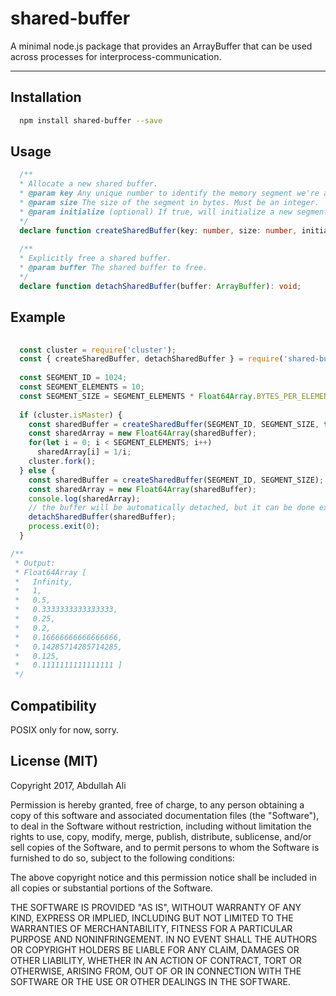 # shared-buffer

A minimal node.js package that provides an ArrayBuffer that can be used across processes for interprocess-communication.

***

## Installation

```bash
  npm install shared-buffer --save
```

## Usage

```typescript
  /**
  * Allocate a new shared buffer.
  * @param key Any unique number to identify the memory segment we're allocating. Must be an integer.
  * @param size The size of the segment in bytes. Must be an integer.
  * @param initialize (optional) If true, will initialize a new segment, if false, will acquire an already existing one. 
  */
  declare function createSharedBuffer(key: number, size: number, initialize?: boolean): ArrayBuffer;
  
  /**
  * Explicitly free a shared buffer.
  * @param buffer The shared buffer to free.
  */
  declare function detachSharedBuffer(buffer: ArrayBuffer): void;
```

## Example

```js
  
  const cluster = require('cluster');
  const { createSharedBuffer, detachSharedBuffer } = require('shared-buffer');
  
  const SEGMENT_ID = 1024;
  const SEGMENT_ELEMENTS = 10;
  const SEGMENT_SIZE = SEGMENT_ELEMENTS * Float64Array.BYTES_PER_ELEMENT;
  
  if (cluster.isMaster) {
    const sharedBuffer = createSharedBuffer(SEGMENT_ID, SEGMENT_SIZE, true);
    const sharedArray = new Float64Array(sharedBuffer);
    for(let i = 0; i < SEGMENT_ELEMENTS; i++)
      sharedArray[i] = 1/i;
    cluster.fork();
  } else {
    const sharedBuffer = createSharedBuffer(SEGMENT_ID, SEGMENT_SIZE);
    const sharedArray = new Float64Array(sharedBuffer);
    console.log(sharedArray);
    // the buffer will be automatically detached, but it can be done explicitly
    detachSharedBuffer(sharedBuffer); 
    process.exit(0);
  }

/**
 * Output:
 * Float64Array [
 *   Infinity,
 *   1,
 *   0.5,
 *   0.3333333333333333,
 *   0.25,
 *   0.2,
 *   0.16666666666666666,
 *   0.14285714285714285,
 *   0.125,
 *   0.1111111111111111 ]
 */
```

## Compatibility

POSIX only for now, sorry.

## License (MIT)

Copyright 2017, Abdullah Ali

Permission is hereby granted, free of charge, to any person obtaining a copy of this software and associated documentation files (the "Software"), to deal in the Software without restriction, including without limitation the rights to use, copy, modify, merge, publish, distribute, sublicense, and/or sell copies of the Software, and to permit persons to whom the Software is furnished to do so, subject to the following conditions:

The above copyright notice and this permission notice shall be included in all copies or substantial portions of the Software.

THE SOFTWARE IS PROVIDED "AS IS", WITHOUT WARRANTY OF ANY KIND, EXPRESS OR IMPLIED, INCLUDING BUT NOT LIMITED TO THE WARRANTIES OF MERCHANTABILITY, FITNESS FOR A PARTICULAR PURPOSE AND NONINFRINGEMENT. IN NO EVENT SHALL THE AUTHORS OR COPYRIGHT HOLDERS BE LIABLE FOR ANY CLAIM, DAMAGES OR OTHER LIABILITY, WHETHER IN AN ACTION OF CONTRACT, TORT OR OTHERWISE, ARISING FROM, OUT OF OR IN CONNECTION WITH THE SOFTWARE OR THE USE OR OTHER DEALINGS IN THE SOFTWARE.